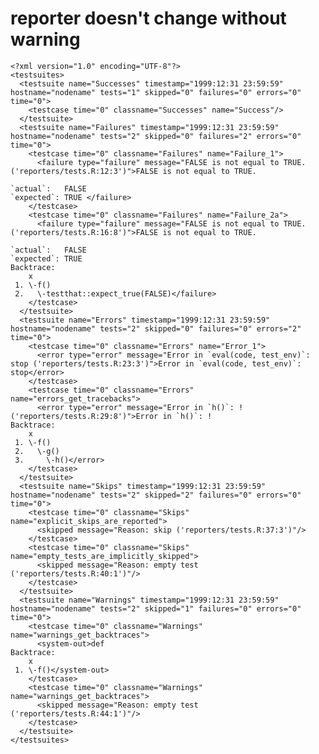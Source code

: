 # reporter doesn't change without warning

    <?xml version="1.0" encoding="UTF-8"?>
    <testsuites>
      <testsuite name="Successes" timestamp="1999:12:31 23:59:59" hostname="nodename" tests="1" skipped="0" failures="0" errors="0" time="0">
        <testcase time="0" classname="Successes" name="Success"/>
      </testsuite>
      <testsuite name="Failures" timestamp="1999:12:31 23:59:59" hostname="nodename" tests="2" skipped="0" failures="2" errors="0" time="0">
        <testcase time="0" classname="Failures" name="Failure_1">
          <failure type="failure" message="FALSE is not equal to TRUE. ('reporters/tests.R:12:3')">FALSE is not equal to TRUE.
    
    `actual`:   FALSE
    `expected`: TRUE </failure>
        </testcase>
        <testcase time="0" classname="Failures" name="Failure_2a">
          <failure type="failure" message="FALSE is not equal to TRUE. ('reporters/tests.R:16:8')">FALSE is not equal to TRUE.
    
    `actual`:   FALSE
    `expected`: TRUE 
    Backtrace:
        x
     1. \-f()
     2.   \-testthat::expect_true(FALSE)</failure>
        </testcase>
      </testsuite>
      <testsuite name="Errors" timestamp="1999:12:31 23:59:59" hostname="nodename" tests="2" skipped="0" failures="0" errors="2" time="0">
        <testcase time="0" classname="Errors" name="Error_1">
          <error type="error" message="Error in `eval(code, test_env)`: stop ('reporters/tests.R:23:3')">Error in `eval(code, test_env)`: stop</error>
        </testcase>
        <testcase time="0" classname="Errors" name="errors_get_tracebacks">
          <error type="error" message="Error in `h()`: ! ('reporters/tests.R:29:8')">Error in `h()`: !
    Backtrace:
        x
     1. \-f()
     2.   \-g()
     3.     \-h()</error>
        </testcase>
      </testsuite>
      <testsuite name="Skips" timestamp="1999:12:31 23:59:59" hostname="nodename" tests="2" skipped="2" failures="0" errors="0" time="0">
        <testcase time="0" classname="Skips" name="explicit_skips_are_reported">
          <skipped message="Reason: skip ('reporters/tests.R:37:3')"/>
        </testcase>
        <testcase time="0" classname="Skips" name="empty_tests_are_implicitly_skipped">
          <skipped message="Reason: empty test ('reporters/tests.R:40:1')"/>
        </testcase>
      </testsuite>
      <testsuite name="Warnings" timestamp="1999:12:31 23:59:59" hostname="nodename" tests="2" skipped="1" failures="0" errors="0" time="0">
        <testcase time="0" classname="Warnings" name="warnings_get_backtraces">
          <system-out>def
    Backtrace:
        x
     1. \-f()</system-out>
        </testcase>
        <testcase time="0" classname="Warnings" name="warnings_get_backtraces">
          <skipped message="Reason: empty test ('reporters/tests.R:44:1')"/>
        </testcase>
      </testsuite>
    </testsuites>

